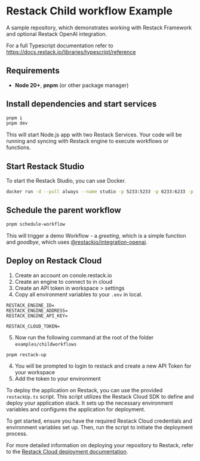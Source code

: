 # Restack Child workflow Example


A sample repository, which demonstrates working with Restack Framework and optional Restack OpenAI integration.

For a full Typescript documentation refer to <https://docs.restack.io/libraries/typescript/reference>

## Requirements

- **Node 20+**, **pnpm** (or other package manager)

## Install dependencies and start services

```bash
pnpm i
pnpm dev
```

This will start Node.js app with two Restack Services. Your code will be running and syncing with Restack engine to execute workflows or functions.

## Start Restack Studio

To start the Restack Studio, you can use Docker.

```bash
docker run -d --pull always --name studio -p 5233:5233 -p 6233:6233 -p 7233:7233 ghcr.io/restackio/restack:main
```

## Schedule the parent workflow

```bash
pnpm schedule-workflow
```

This will trigger a demo Workflow - a _greeting_, which is a simple function and _goodbye_, which uses [@restackio/integration-openai](https://www.npmjs.com/package/@restackio/integrations-openai).

## Deploy on Restack Cloud

1. Create an account on conole.restack.io
2. Create an engine to connect to in cloud
3. Create an API token in workspace > settings 
4. Copy all environment variables to your `.env` in local. 

```
RESTACK_ENGINE_ID=
RESTACK_ENGINE_ADDRESS=
RESTACK_ENGINE_API_KEY=

RESTACK_CLOUD_TOKEN=

```
5. Now run the following command at the root of the folder `examples/childworkflows`

``` bash
pnpm restack-up
```
4. You will be prompted to login to restack and create a new API Token for your workspace
5. Add the token to your environment

To deploy the application on Restack, you can use the provided `restackUp.ts` script. This script utilizes the Restack Cloud SDK to define and deploy your application stack. It sets up the necessary environment variables and configures the application for deployment.

To get started, ensure you have the required Restack Cloud credentials and environment variables set up. Then, run the script to initiate the deployment process.

For more detailed information on deploying your repository to Restack, refer to the [Restack Cloud deployment documentation](https://docs.restack.io/restack-cloud/deployrepo).
